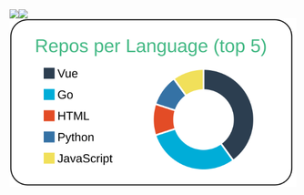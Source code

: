 <a href="https://github.com/anuraghazra/github-readme-stats">
  <img align="left" src="https://github-readme-stats.vercel.app/api?username=MoriKeigoYUZU&count_private=true&show_icons=true" />
</a>
<a href="https://github.com/anuraghazra/github-readme-stats">
  <img align="left" src="https://github-readme-stats.vercel.app/api/top-langs/?username=MoriKeigoYUZU" />
</a>

[![](https://raw.githubusercontent.com/MoriKeigoYUZU/MoriKeigoYUZU/main/profile-summary-card-output/vue/1-repos-per-language.svg)](https://github.com/vn7n24fzkq/github-profile-summary-cards)